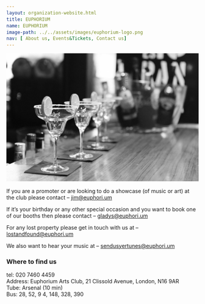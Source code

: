 ```yaml
---
layout: organization-website.html
title: EUPHORIUM
name: EUPHORIUM
image-path: ../../assets/images/euphorium-logo.png
nav: [ About us, Events&Tickets, Contact us]
---
```

<left>![](../../assets/images/euphorium-1.jpg)</left>


If you are a  promoter  or are looking to do a  showcase  (of music or art) at the club please contact – [jim@euphori.um](mailto:jim@euphori.um)

If it’s your  birthday  or any other  special occasion  and you want to book one of our booths then please contact – [gladys@euphori.um](mailto:gladys@euphori.um)

For any  lost property  please get in touch with us at – [lostandfound@euphori.um](mailto:lostandfound@euphori.um)

We also want to hear  your music  at – [sendusyertunes@euphori.um](mailto:sendusyertunes@euphori.um)

### Where to find us<br>
tel: 020 7460 4459<br>
Address: Euphorium Arts Club, 21 Clissold Avenue, London, N16 9AR<br>
Tube: Arsenal (10 min)<br>
Bus: 28, 52, 9 4, 148, 328, 390<br>
